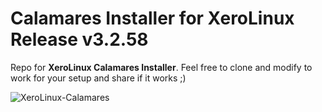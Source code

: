 # Calamares Installer for XeroLinux Release v3.2.58

Repo for **XeroLinux Calamares Installer**. Feel free to clone and modify to work for your setup and share if it works ;)

![XeroLinux-Calamares](https://i.imgur.com/7gEBjJm.png)
